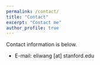 ```yaml
---
permalink: /contact/
title: "Contact"
excerpt: "Contact me"
author_profile: true
---
```

Contact information is below.

* E-mail: eliwang [at] stanford.edu
